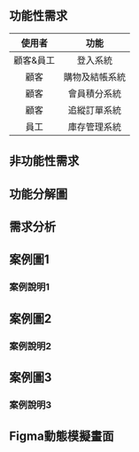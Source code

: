 ## 功能性需求
|使用者|功能|
|:-----:|:-----:|
|顧客&員工|登入系統|
|顧客|購物及結帳系統|
|顧客|會員積分系統|
|顧客|追縱訂單系統|
|員工|庫存管理系統|

## 非功能性需求

## 功能分解圖

## 需求分析

## 案例圖1

### 案例說明1

## 案例圖2

### 案例說明2

## 案例圖3

### 案例說明3

## Figma動態模擬畫面
